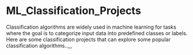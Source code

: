 # ML_Classification_Projects
Classification algorithms are widely used in machine learning for tasks where the goal is to categorize input data into predefined classes or labels.
Here are some classification projects that can explore some popular classification algorithms..,,,
